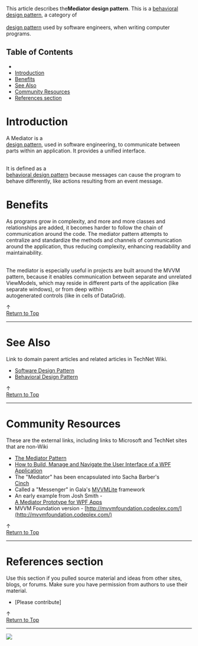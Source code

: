 
This article describes the**Mediator design pattern**. This is a [behavioral design pattern](http://social.technet.microsoft.com/wiki/contents/articles/13209.behavioural-design-pattern.aspx), a category of<br>[<br>design pattern](http://social.technet.microsoft.com/wiki/contents/articles/13207.software-design-pattern.aspx) used by software engineers, when writing computer programs.   
  

## Table of Contents



- 
- [Introduction](#Introduction)
- [Benefits](#Benefits)
- [See Also](#See_Also)
- [Community Resources](#Community_Resources)
- [References section](#References_section)


## 

# <a name="Introduction"></a>Introduction


A Mediator is a [<br>design pattern](http://social.technet.microsoft.com/wiki/contents/articles/13207.software-design-pattern.aspx), used in software engineering, to communicate between parts within an application. It provides a unified interface.  
  
<br>It is defined as a [<br>behavioral design pattern](http://social.technet.microsoft.com/wiki/contents/articles/13209.behavioural-design-pattern.aspx) because messages can cause the program to behave differently, like actions resulting from an event message.


# <a name="Benefits"></a>Benefits


As programs grow in complexity, and more and more classes and relationships are added, it becomes harder to follow the chain of communication around the code. The mediator pattern attempts to centralize and standardize the methods and channels of communication<br> around the application, thus reducing complexity, enhancing readability and maintainability.  
  
<br>The mediator is especially useful in projects are built around the MVVM pattern, because it enables communication between separate and unrelated ViewModels, which may reside in different parts of the application (like separate windows), or from deep within<br> autogenerated controls (like in cells of DataGrid).











↑ [<br>Return to Top](http://social.technet.microsoft.com/wiki/contents/articles/13213.mediator-design-pattern/edit.aspx#Top)


* * *

# <a name="See_Also"></a>See Also
Link to domain parent articles and related articles in TechNet Wiki.
- [Software Design Pattern](http://social.technet.microsoft.com/wiki/contents/articles/13207.software-design-pattern.aspx)
- [Behavioral Design Pattern](http://social.technet.microsoft.com/wiki/contents/articles/13209.behavioral-design-pattern.aspx)











↑ [<br>Return to Top](http://social.technet.microsoft.com/wiki/contents/articles/13213.mediator-design-pattern/edit.aspx#Top)


* * *

# <a name="Community_Resources"></a>Community Resources
These are the external links, including links to Microsoft and TechNet sites that are non-Wiki
- [The Mediator Pattern](http://code.msdn.microsoft.com/The-Mediator-Pattern-c2c07b54)
- [How to Build, Manage and Navigate the User Interface of a WPF Application](http://code.msdn.microsoft.com/How-to-Build-Manage-and-fdd0074a)
- The "Mediator" has been encapsulated into Sacha Barber's [<br>Cinch](http://cinch.codeplex.com/)
- Called a "Messenger" in Gala's [MVVMLite](http://www.galasoft.ch/mvvm/) framework<br>
- An early example from Josh Smith - [<br>A Mediator Prototype for WPF Apps](http://joshsmithonwpf.wordpress.com/2009/04/06/a-mediator-prototype-for-wpf-apps/)
- MVVM Foundation version - [http://mvvmfoundation.codeplex.com/](http://mvvmfoundation.codeplex.com/)











↑ [<br>Return to Top](http://social.technet.microsoft.com/wiki/contents/articles/13213.mediator-design-pattern/edit.aspx#Top)


* * *

# <a name="References_section"></a>References section
Use this section if you pulled source material and ideas from other sites, blogs, or forums. Make sure you have permission from authors to use their material.




- [Please contribute]











↑ [<br>Return to Top](http://social.technet.microsoft.com/wiki/contents/articles/13213.mediator-design-pattern/edit.aspx#Top)


* * *
![ ](http://c.statcounter.com/8278708/0/13fc676e/1/)
